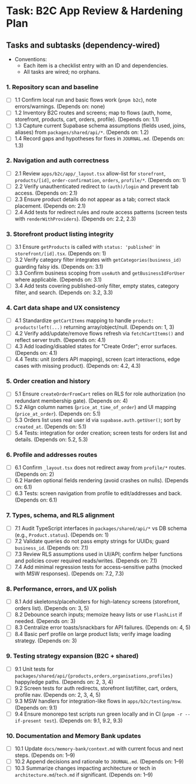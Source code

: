 # Task: B2C App Review & Hardening Plan

## Tasks and subtasks (dependency-wired)

- Conventions:
  - Each item is a checklist entry with an ID and dependencies.
  - All tasks are wired; no orphans.

### 1. Repository scan and baseline
- [ ] 1.1 Confirm local run and basic flows work (`pnpm b2c`), note errors/warnings. (Depends on: none)
- [ ] 1.2 Inventory B2C routes and screens; map to flows (auth, home, storefront, products, cart, orders, profile). (Depends on: 1.1)
- [ ] 1.3 Capture current Supabase schema assumptions (fields used, joins, aliases) from `packages/shared/api/*`. (Depends on: 1.2)
- [ ] 1.4 Record gaps and hypotheses for fixes in `JOURNAL.md`. (Depends on: 1.3)

### 2. Navigation and auth correctness
- [ ] 2.1 Review `apps/b2c/app/_layout.tsx` allow-list for `storefront`, `products/[id]`, `order-confirmation`, `orders`, `profile/*`. (Depends on: 1)
- [ ] 2.2 Verify unauthenticated redirect to `(auth)/login` and prevent tab access. (Depends on: 2.1)
- [ ] 2.3 Ensure product details do not appear as a tab; correct stack placement. (Depends on: 2.1)
- [ ] 2.4 Add tests for redirect rules and route access patterns (screen tests with `renderWithProviders`). (Depends on: 2.2, 2.3)

### 3. Storefront product listing integrity
- [ ] 3.1 Ensure `getProducts` is called with `status: 'published'` in `storefront/[id].tsx`. (Depends on: 1)
- [ ] 3.2 Verify category filter integrates with `getCategories(business_id)` guarding falsy ids. (Depends on: 3.1)
- [ ] 3.3 Confirm business scoping from `useAuth` and `getBusinessIdForUser` where applicable. (Depends on: 3.1)
- [ ] 3.4 Add tests covering published-only filter, empty states, category filter, and search. (Depends on: 3.2, 3.3)

### 4. Cart data shape and UX consistency
- [ ] 4.1 Standardize `getCartItems` mapping to handle `product: products!left(...)` returning array/object/null. (Depends on: 1, 3)
- [ ] 4.2 Verify add/update/remove flows refresh via `fetchCartItems()` and reflect server truth. (Depends on: 4.1)
- [ ] 4.3 Add loading/disabled states for "Create Order"; error surfaces. (Depends on: 4.1)
- [ ] 4.4 Tests: unit (orders API mapping), screen (cart interactions, edge cases with missing product). (Depends on: 4.2, 4.3)

### 5. Order creation and history
- [ ] 5.1 Ensure `createOrderFromCart` relies on RLS for role authorization (no redundant membership gate). (Depends on: 4)
- [ ] 5.2 Align column names (`price_at_time_of_order`) and UI mapping (`price_at_order`). (Depends on: 5.1)
- [ ] 5.3 Orders list uses real user id via `supabase.auth.getUser()`; sort by `created_at`. (Depends on: 5.1)
- [ ] 5.4 Tests: integration for order creation; screen tests for orders list and details. (Depends on: 5.2, 5.3)

### 6. Profile and addresses routes
- [ ] 6.1 Confirm `_layout.tsx` does not redirect away from `profile/*` routes. (Depends on: 2)
- [ ] 6.2 Harden optional fields rendering (avoid crashes on nulls). (Depends on: 6.1)
- [ ] 6.3 Tests: screen navigation from profile to edit/addresses and back. (Depends on: 6.1)

### 7. Types, schema, and RLS alignment
- [ ] 7.1 Audit TypeScript interfaces in `packages/shared/api/*` vs DB schema (e.g., `Product.status`). (Depends on: 1)
- [ ] 7.2 Validate queries do not pass empty strings for UUIDs; guard `business_id`. (Depends on: 7.1)
- [ ] 7.3 Review RLS assumptions used in UI/API; confirm helper functions and policies cover required reads/writes. (Depends on: 7.1)
- [ ] 7.4 Add minimal regression tests for access-sensitive paths (mocked with MSW responses). (Depends on: 7.2, 7.3)

### 8. Performance, errors, and UX polish
- [ ] 8.1 Add skeletons/placeholders for high-latency screens (storefront, orders list). (Depends on: 3, 5)
- [ ] 8.2 Debounce search inputs; memoize heavy lists or use `FlashList` if needed. (Depends on: 3)
- [ ] 8.3 Centralize error toasts/snackbars for API failures. (Depends on: 4, 5)
- [ ] 8.4 Basic perf profile on large product lists; verify image loading strategy. (Depends on: 3)

### 9. Testing strategy expansion (B2C + shared)
- [ ] 9.1 Unit tests for `packages/shared/api/{products,orders,organisations,profiles}` happy/edge paths. (Depends on: 2, 3, 4)
- [ ] 9.2 Screen tests for auth redirects, storefront list/filter, cart, orders, profile nav. (Depends on: 2, 3, 4, 5)
- [ ] 9.3 MSW handlers for integration-like flows in `apps/b2c/testing/msw`. (Depends on: 9.1)
- [ ] 9.4 Ensure monorepo test scripts run green locally and in CI (`pnpm -r --if-present test`). (Depends on: 9.1, 9.2, 9.3)

### 10. Documentation and Memory Bank updates
- [ ] 10.1 Update `docs/memory-bank/context.md` with current focus and next steps. (Depends on: 1–9)
- [ ] 10.2 Append decisions and rationale to `JOURNAL.md`. (Depends on: 1–9)
- [ ] 10.3 Summarize changes impacting architecture or tech in `architecture.md`/`tech.md` if significant. (Depends on: 1–9)
